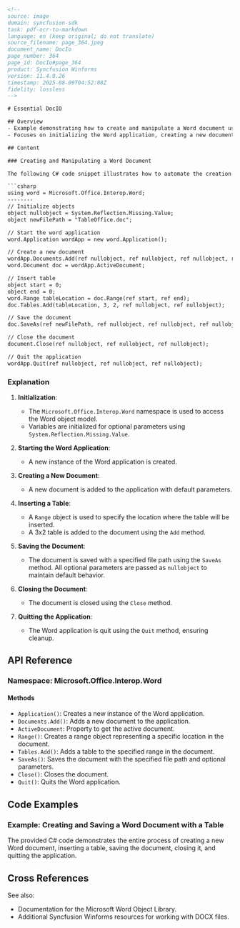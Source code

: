```html
<!-- 
source: image
domain: syncfusion-sdk
task: pdf-ocr-to-markdown
language: en (keep original; do not translate)
source_filename: page_364.jpeg
document_name: DocIo
page_number: 364
page_id: DocIo#page_364
product: Syncfusion Winforms
version: 11.4.0.26
timestamp: 2025-08-09T04:52:08Z
fidelity: lossless
-->

# Essential DocIO

## Overview
- Example demonstrating how to create and manipulate a Word document using the Microsoft Word Object Library in C#.
- Focuses on initializing the Word application, creating a new document, inserting a table, saving the document, and closing the application.

## Content

### Creating and Manipulating a Word Document

The following C# code snippet illustrates how to automate the creation of a Word document with a table using the Microsoft Word Object Library.

```csharp
using word = Microsoft.Office.Interop.Word;
--------
// Initialize objects
object nullobject = System.Reflection.Missing.Value;
object newFilePath = "TableOffice.doc";

// Start the word application
word.Application wordApp = new word.Application();

// Create a new document
wordApp.Documents.Add(ref nullobject, ref nullobject, ref nullobject, ref nullobject);
word.Document doc = wordApp.ActiveDocument;

// Insert table
object start = 0;
object end = 0;
word.Range tableLocation = doc.Range(ref start, ref end);
doc.Tables.Add(tableLocation, 3, 2, ref nullobject, ref nullobject);

// Save the document
doc.SaveAs(ref newFilePath, ref nullobject, ref nullobject, ref nullobject, ref nullobject, ref nullobject, ref nullobject, ref nullobject, ref nullobject, ref nullobject, ref nullobject, ref nullobject, ref nullobject, ref nullobject, ref nullobject);

// Close the document
document.Close(ref nullobject, ref nullobject, ref nullobject);

// Quit the application
wordApp.Quit(ref nullobject, ref nullobject, ref nullobject);
```

### Explanation

1. **Initialization**:
   - The `Microsoft.Office.Interop.Word` namespace is used to access the Word object model.
   - Variables are initialized for optional parameters using `System.Reflection.Missing.Value`.

2. **Starting the Word Application**:
   - A new instance of the Word application is created.

3. **Creating a New Document**:
   - A new document is added to the application with default parameters.

4. **Inserting a Table**:
   - A `Range` object is used to specify the location where the table will be inserted.
   - A 3x2 table is added to the document using the `Add` method.

5. **Saving the Document**:
   - The document is saved with a specified file path using the `SaveAs` method. All optional parameters are passed as `nullobject` to maintain default behavior.

6. **Closing the Document**:
   - The document is closed using the `Close` method.

7. **Quitting the Application**:
   - The Word application is quit using the `Quit` method, ensuring cleanup.

## API Reference

### Namespace: Microsoft.Office.Interop.Word

#### Methods
- `Application()`: Creates a new instance of the Word application.
- `Documents.Add()`: Adds a new document to the application.
- `ActiveDocument`: Property to get the active document.
- `Range()`: Creates a range object representing a specific location in the document.
- `Tables.Add()`: Adds a table to the specified range in the document.
- `SaveAs()`: Saves the document with the specified file path and optional parameters.
- `Close()`: Closes the document.
- `Quit()`: Quits the Word application.

## Code Examples

### Example: Creating and Saving a Word Document with a Table

The provided C# code demonstrates the entire process of creating a new Word document, inserting a table, saving the document, closing it, and quitting the application.

## Cross References

See also:
- Documentation for the Microsoft Word Object Library.
- Additional Syncfusion Winforms resources for working with DOCX files.

<!-- tags: [DocIo, Syncfusion Winforms, C#, Word Object Model] keywords: [Word Document, Table, Interop, SaveAs, Close, Quit, C# Example] -->
```